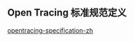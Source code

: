 ## Open Tracing 标准规范定义 
[opentracing-specification-zh](https://github.com/opentracing-contrib/opentracing-specification-zh/blob/master/specification.md)
